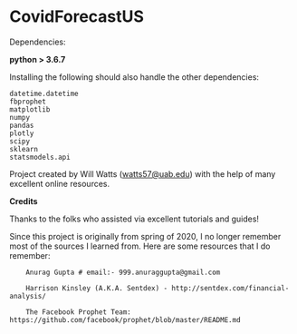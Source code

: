 # CovidForecastUS


Dependencies: 
  
  **python > 3.6.7**

  Installing the following should also handle the other dependencies:

    datetime.datetime
    fbprophet 
    matplotlib 
    numpy 
    pandas 
    plotly
    scipy
    sklearn
    statsmodels.api


Project created by Will Watts (watts57@uab.edu) with the help of many excellent online resources.

**Credits**

Thanks to the  folks who assisted via excellent tutorials and guides!

  Since this project is originally from spring of 2020, I no longer remember most of the sources I
  learned from. Here are some resources that I do remember:
        
        Anurag Gupta # email:- 999.anuraggupta@gmail.com
        
        Harrison Kinsley (A.K.A. Sentdex) - http://sentdex.com/financial-analysis/
        
        The Facebook Prophet Team: https://github.com/facebook/prophet/blob/master/README.md
        
       


